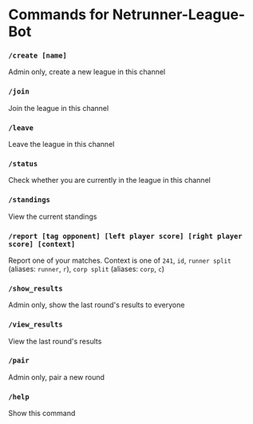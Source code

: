 # Commands for Netrunner-League-Bot

### `/create [name]`
Admin only, create a new league in this channel

### `/join`
Join the league in this channel

### `/leave`
Leave the league in this channel

### `/status`
Check whether you are currently in the league in this channel

### `/standings`
View the current standings

### `/report [tag opponent] [left player score] [right player score] [context]`
Report one of your matches. Context is one of `241`, `id`, `runner split` (aliases: `runner`, `r`), `corp split` (aliases: `corp`, `c`)

### `/show_results`
Admin only, show the last round's results to everyone

### `/view_results`
View the last round's results

### `/pair`
Admin only, pair a new round

### `/help`
Show this command